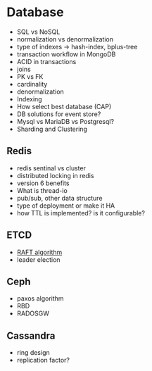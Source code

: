 # Database

- SQL vs NoSQL
- normalization vs denormalization
- type of indexes -> hash-index, bplus-tree
- transaction workflow in MongoDB
- ACID in transactions
- joins
- PK vs FK
- cardinality
- denormalization
- Indexing
- How select best database (CAP)
- DB solutions for event store?
- Mysql vs MariaDB vs Postgresql?
- Sharding and Clustering

## Redis

- redis sentinal vs cluster
- distributed locking in redis
- version 6 benefits
- What is thread-io
- pub/sub, other data structure
- type of deployment or make it HA
- how TTL is implemented? is it configurable?

## ETCD

- [RAFT algorithm](https://raft.github.io/)
- leader election

## Ceph

- paxos algorithm
- RBD
- RADOSGW

## Cassandra

- ring design
- replication factor?
